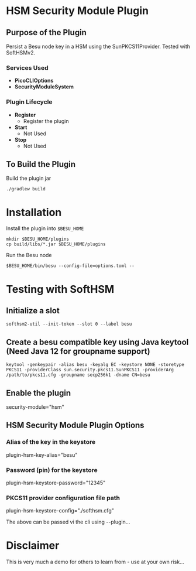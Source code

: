 # HSM Security Module Plugin

## Purpose of the Plugin
Persist a Besu node key in a HSM using the SunPKCS11Provider. Tested with SoftHSMv2. 

### Services Used
- **PicoCLIOptions** 
- **SecurityModuleSystem** 

### Plugin Lifecycle
- **Register** 
  * Register the plugin
- **Start** 
  * Not Used
- **Stop** 
  * Not Used

## To Build the Plugin

Build the plugin jar
```
./gradlew build
```

# Installation

Install the plugin into `$BESU_HOME`

```
mkdir $BESU_HOME/plugins
cp build/libs/*.jar $BESU_HOME/plugins
```

Run the Besu node
```
$BESU_HOME/bin/besu --config-file=options.toml --
```

# Testing with SoftHSM

## Initialize a slot

```
softhsm2-util --init-token --slot 0 --label besu
```  

## Create a besu compatible key using Java keytool (Need Java 12 for groupname support)

```
keytool -genkeypair -alias besu -keyalg EC -keystore NONE -storetype PKCS11 -providerClass sun.security.pkcs11.SunPKCS11 -providerArg /path/to/pkcs11.cfg -groupname secp256k1 -dname CN=besu
```
## Enable the plugin

security-module="hsm"

## HSM Security Module Plugin Options

### Alias of the key in the keystore
plugin-hsm-key-alias="besu"

### Password (pin) for the keystore
plugin-hsm-keystore-password="12345"    

### PKCS11 provider configuration file path
plugin-hsm-keystore-config="./softhsm.cfg"

The above can be passed vi the cli using --plugin...

# Disclaimer

This is very much a demo for others to learn from - use at your own risk...